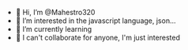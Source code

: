 - 👋 Hi, I’m @Mahestro320
- 👀 I’m interested in the javascript language, json...
- 🌱 I’m currently learning 
- 💞️ I can't collaborate for anyone, I'm just interested

<!---
Mahestro320/Mahestro320 is a ✨ special ✨ repository because its `README.md` (this file) appears on your GitHub profile.
You can click the Preview link to take a look at your changes.
--->
